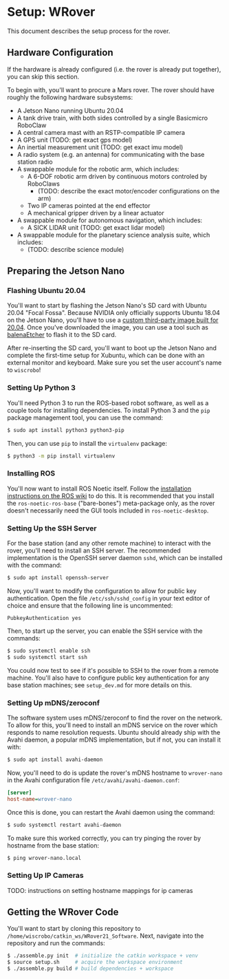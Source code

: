 # Setup: WRover

This document describes the setup process for the rover.

## Hardware Configuration

If the hardware is already configured (i.e. the rover is already put together), you can skip this section.

To begin with, you'll want to procure a Mars rover.
The rover should have roughly the following hardware subsystems:

* A Jetson Nano running Ubuntu 20.04
* A tank drive train, with both sides controlled by a single Basicmicro RoboClaw
* A central camera mast with an RSTP-compatible IP camera
* A GPS unit (TODO: get exact gps model)
* An inertial measurement unit (TODO: get exact imu model)
* A radio system (e.g. an antenna) for communicating with the base station radio
* A swappable module for the robotic arm, which includes:
  * A 6-DOF robotic arm driven by continuous motors controled by RoboClaws
    * (TODO: describe the exact motor/encoder configurations on the arm)
  * Two IP cameras pointed at the end effector
  * A mechanical gripper driven by a linear actuator
* A swappable module for autonomous navigation, which includes:
  * A SICK LIDAR unit (TODO: get exact lidar model)
* A swappable module for the planetary science analysis suite, which includes:
  * (TODO: describe science module)

## Preparing the Jetson Nano

### Flashing Ubuntu 20.04

You'll want to start by flashing the Jetson Nano's SD card with Ubuntu 20.04 "Focal Fossa".
Because NVIDIA only officially supports Ubuntu 18.04 on the Jetson Nano, you'll have to use a [custom third-party image built for 20.04](https://forums.developer.nvidia.com/t/xubuntu-20-04-focal-fossa-l4t-r32-3-1-custom-image-for-the-jetson-nano/121768).
Once you've downloaded the image, you can use a tool such as [balenaEtcher](https://www.balena.io/etcher/) to flash it to the SD card.

After re-inserting the SD card, you'll want to boot up the Jetson Nano and complete the first-time setup for Xubuntu, which can be done with an external monitor and keyboard.
Make sure you set the user account's name to `wiscrobo`!

### Setting Up Python 3

You'll need Python 3 to run the ROS-based robot software, as well as a couple tools for installing dependencies.
To install Python 3 and the `pip` package management tool, you can use the command:

```sh
$ sudo apt install python3 python3-pip
```

Then, you can use `pip` to install the `virtualenv` package:

```sh
$ python3 -m pip install virtualenv
```

### Installing ROS

You'll now want to install ROS Noetic itself.
Follow the [installation instructions on the ROS wiki](http://wiki.ros.org/noetic/Installation/Ubuntu) to do this.
It is recommended that you install the `ros-noetic-ros-base` ("bare-bones") meta-package only, as the rover doesn't necessarily need the GUI tools included in `ros-noetic-desktop`.

### Setting Up the SSH Server

For the base station (and any other remote machine) to interact with the rover, you'll need to install an SSH server.
The recommended implementation is the OpenSSH server daemon `sshd`, which can be installed with the command:

```sh
$ sudo apt install openssh-server
```

Now, you'll want to modify the configuration to allow for public key authentication.
Open the file `/etc/ssh/sshd_config` in your text editor of choice and ensure that the following line is uncommented:

```ssh-config
PubkeyAuthentication yes
```

Then, to start up the server, you can enable the SSH service with the commands:

```sh
$ sudo systemctl enable ssh
$ sudo systemctl start ssh
```

You could now test to see if it's possible to SSH to the rover from a remote machine.
You'll also have to configure public key authentication for any base station machines; see `setup_dev.md` for more details on this.

### Setting Up mDNS/zeroconf

The software system uses mDNS/zeroconf to find the rover on the network.
To allow for this, you'll need to install an mDNS service on the rover which responds to name resolution requests.
Ubuntu should already ship with the Avahi daemon, a popular mDNS implementation, but if not, you can install it with:

```sh
$ sudo apt install avahi-daemon
```

Now, you'll need to do is update the rover's mDNS hostname to `wrover-nano` in the Avahi configuration file `/etc/avahi/avahi-daemon.conf`:

```ini
[server]
host-name=wrover-nano
```

Once this is done, you can restart the Avahi daemon using the command:

```sh
$ sudo systemctl restart avahi-daemon
```

To make sure this worked correctly, you can try pinging the rover by hostname from the base station:

```sh
$ ping wrover-nano.local
```

### Setting Up IP Cameras

TODO: instructions on setting hostname mappings for ip cameras

## Getting the WRover Code

You'll want to start by cloning this repository to `/home/wiscrobo/catkin_ws/WRover21_Software`.
Next, navigate into the repository and run the commands:

```sh
$ ./assemble.py init  # initialize the catkin workspace + venv
$ source setup.sh     # acquire the workspace environment
$ ./assemble.py build # build dependencies + workspace
```
